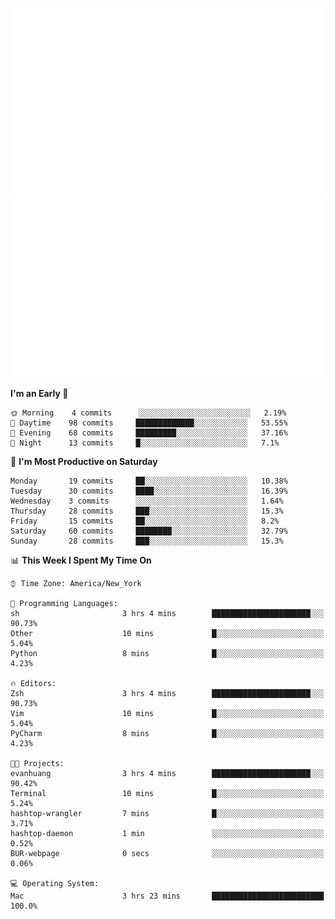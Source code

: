 <a href="https://github.com/jstrieb/github-stats">
 
![](https://github.com/evanhuang117/github-stats/blob/master/generated/overview.svg)
![](https://github.com/evanhuang117/github-stats/blob/master/generated/languages.svg)

</a>

<!--START_SECTION:waka-->
**I'm an Early 🐤** 

```text
🌞 Morning    4 commits      ░░░░░░░░░░░░░░░░░░░░░░░░░   2.19% 
🌆 Daytime    98 commits     █████████████░░░░░░░░░░░░   53.55% 
🌃 Evening    68 commits     █████████░░░░░░░░░░░░░░░░   37.16% 
🌙 Night      13 commits     █░░░░░░░░░░░░░░░░░░░░░░░░   7.1%

```
📅 **I'm Most Productive on Saturday** 

```text
Monday       19 commits     ██░░░░░░░░░░░░░░░░░░░░░░░   10.38% 
Tuesday      30 commits     ████░░░░░░░░░░░░░░░░░░░░░   16.39% 
Wednesday    3 commits      ░░░░░░░░░░░░░░░░░░░░░░░░░   1.64% 
Thursday     28 commits     ███░░░░░░░░░░░░░░░░░░░░░░   15.3% 
Friday       15 commits     ██░░░░░░░░░░░░░░░░░░░░░░░   8.2% 
Saturday     60 commits     ████████░░░░░░░░░░░░░░░░░   32.79% 
Sunday       28 commits     ███░░░░░░░░░░░░░░░░░░░░░░   15.3%

```


📊 **This Week I Spent My Time On** 

```text
⌚︎ Time Zone: America/New_York

💬 Programming Languages: 
sh                       3 hrs 4 mins        ██████████████████████░░░   90.73% 
Other                    10 mins             █░░░░░░░░░░░░░░░░░░░░░░░░   5.04% 
Python                   8 mins              █░░░░░░░░░░░░░░░░░░░░░░░░   4.23%

🔥 Editors: 
Zsh                      3 hrs 4 mins        ██████████████████████░░░   90.73% 
Vim                      10 mins             █░░░░░░░░░░░░░░░░░░░░░░░░   5.04% 
PyCharm                  8 mins              █░░░░░░░░░░░░░░░░░░░░░░░░   4.23%

🐱‍💻 Projects: 
evanhuang                3 hrs 4 mins        ██████████████████████░░░   90.42% 
Terminal                 10 mins             █░░░░░░░░░░░░░░░░░░░░░░░░   5.24% 
hashtop-wrangler         7 mins              █░░░░░░░░░░░░░░░░░░░░░░░░   3.71% 
hashtop-daemon           1 min               ░░░░░░░░░░░░░░░░░░░░░░░░░   0.52% 
BUR-webpage              0 secs              ░░░░░░░░░░░░░░░░░░░░░░░░░   0.06%

💻 Operating System: 
Mac                      3 hrs 23 mins       █████████████████████████   100.0%

```


<!--END_SECTION:waka-->
